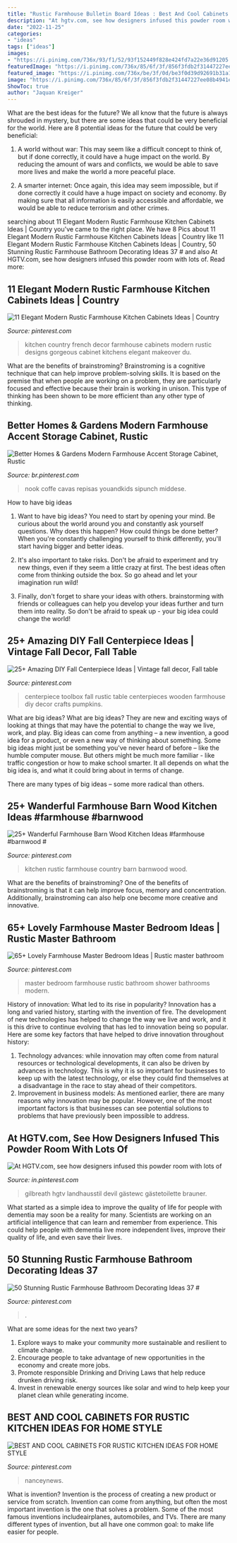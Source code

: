 ```yaml
---
title: "Rustic Farmhouse Bulletin Board Ideas : Best And Cool Cabinets For Rustic Kitchen Ideas For Home Style"
description: "At hgtv.com, see how designers infused this powder room with lots of"
date: "2022-11-25"
categories:
- "ideas"
tags: ["ideas"]
images:
- "https://i.pinimg.com/736x/93/f1/52/93f152449f828e424fd7a22e36d91205.jpg"
featuredImage: "https://i.pinimg.com/736x/85/6f/3f/856f3fdb2f31447227ee08b4941e350d.jpg"
featured_image: "https://i.pinimg.com/736x/be/3f/0d/be3f0d39d92691b31a18defa7fe7e5d9.jpg"
image: "https://i.pinimg.com/736x/85/6f/3f/856f3fdb2f31447227ee08b4941e350d.jpg"
ShowToc: true
author: "Jaquan Kreiger"
---
```



What are the best ideas for the future?
We all know that the future is always shrouded in mystery, but there are some ideas that could be very beneficial for the world. Here are 8 potential ideas for the future that could be very beneficial:
1. A world without war: This may seem like a difficult concept to think of, but if done correctly, it could have a huge impact on the world. By reducing the amount of wars and conflicts, we would be able to save more lives and make the world a more peaceful place.

2. A smarter internet: Once again, this idea may seem impossible, but if done correctly it could have a huge impact on society and economy. By making sure that all information is easily accessible and affordable, we would be able to reduce terrorism and other crimes.


	

		
searching about 11 Elegant Modern Rustic Farmhouse Kitchen Cabinets Ideas | Country you've came to the right place. We have 8 Pics about 11 Elegant Modern Rustic Farmhouse Kitchen Cabinets Ideas | Country like 11 Elegant Modern Rustic Farmhouse Kitchen Cabinets Ideas | Country, 50 Stunning Rustic Farmhouse Bathroom Decorating Ideas 37 # and also At HGTV.com, see how designers infused this powder room with lots of. Read more:
		
    
## 11 Elegant Modern Rustic Farmhouse Kitchen Cabinets Ideas | Country

<img loading=lazy src="https://i.pinimg.com/736x/93/f1/52/93f152449f828e424fd7a22e36d91205.jpg" onerror="this.onerror=null;this.src='https://tse1.mm.bing.net/th?id=OIP.RQFiZwsobVcn8VR2E12SZwHaLm&amp;pid=15.1';" alt="11 Elegant Modern Rustic Farmhouse Kitchen Cabinets Ideas | Country">

_Source: pinterest.com_

>kitchen country french decor farmhouse cabinets modern rustic designs gorgeous cabinet kitchens elegant makeover du. 

	

What are the benefits of brainstroming?
Brainstroming is a cognitive technique that can help improve problem-solving skills. It is based on the premise that when people are working on a problem, they are particularly focused and effective because their brain is working in unison. This type of thinking has been shown to be more efficient than any other type of thinking.

    
## Better Homes &amp; Gardens Modern Farmhouse Accent Storage Cabinet, Rustic

<img loading=lazy src="https://i.pinimg.com/736x/15/11/2d/15112dcd0948fc7259e228049de5592d.jpg" onerror="this.onerror=null;this.src='https://tse2.mm.bing.net/th?id=OIP.0TvOhCzcQxoXS9JPUOUIhgHaLH&amp;pid=15.1';" alt="Better Homes &amp; Gardens Modern Farmhouse Accent Storage Cabinet, Rustic">

_Source: br.pinterest.com_

>nook coffe cavas repisas youandkids sipunch middese. 

	

How to have big ideas
1. Want to have big ideas? You need to start by opening your mind. Be curious about the world around you and constantly ask yourself questions. Why does this happen? How could things be done better? When you're constantly challenging yourself to think differently, you'll start having bigger and better ideas.
2. It's also important to take risks. Don't be afraid to experiment and try new things, even if they seem a little crazy at first. The best ideas often come from thinking outside the box. So go ahead and let your imagination run wild!

3. Finally, don't forget to share your ideas with others. brainstorming with friends or colleagues can help you develop your ideas further and turn them into reality. So don't be afraid to speak up - your big idea could change the world!

    
## 25+ Amazing DIY Fall Centerpiece Ideas | Vintage Fall Decor, Fall Table

<img loading=lazy src="https://i.pinimg.com/736x/27/bb/9d/27bb9da60b99e35401e5cd872777617f.jpg" onerror="this.onerror=null;this.src='https://tse4.mm.bing.net/th?id=OIP.4tL9KpxMxEeX_744WbbM1AHaLL&amp;pid=15.1';" alt="25+ Amazing DIY Fall Centerpiece Ideas | Vintage fall decor, Fall table">

_Source: pinterest.com_

>centerpiece toolbox fall rustic table centerpieces wooden farmhouse diy decor crafts pumpkins. 

	

What are big ideas?
What are big ideas? They are new and exciting ways of looking at things that may have the potential to change the way we live, work, and play. Big ideas can come from anything – a new invention, a good idea for a product, or even a new way of thinking about something.
Some big ideas might just be something you've never heard of before – like the humble computer mouse. But others might be much more familiar - like traffic congestion or how to make school smarter. It all depends on what the big idea is, and what it could bring about in terms of change.

There are many types of big ideas – some more radical than others.

    
## 25+ Wanderful Farmhouse Barn Wood Kitchen Ideas #farmhouse #barnwood #

<img loading=lazy src="https://i.pinimg.com/736x/be/3f/0d/be3f0d39d92691b31a18defa7fe7e5d9.jpg" onerror="this.onerror=null;this.src='https://tse2.mm.bing.net/th?id=OIP._uPbWgOgSO6BEOS9qxu2jwHaKj&amp;pid=15.1';" alt="25+ Wanderful Farmhouse Barn Wood Kitchen Ideas #farmhouse #barnwood #">

_Source: pinterest.com_

>kitchen rustic farmhouse country barn barnwood wood. 

	

What are the benefits of brainstroming?
One of the benefits of brainstroming is that it can help improve focus, memory and concentration. Additionally, brainstroming can also help one become more creative and innovative.

    
## 65+ Lovely Farmhouse Master Bedroom Ideas | Rustic Master Bathroom

<img loading=lazy src="https://i.pinimg.com/736x/12/9f/e8/129fe8f472f1beb0a558bd1c6d28fea0.jpg" onerror="this.onerror=null;this.src='https://tse3.mm.bing.net/th?id=OIP.nRnWxBxI_mRyAbQzrXwowAHaJ3&amp;pid=15.1';" alt="65+ Lovely Farmhouse Master Bedroom Ideas | Rustic master bathroom">

_Source: pinterest.com_

>master bedroom farmhouse rustic bathroom shower bathrooms modern. 

	

History of innovation: What led to its rise in popularity?
Innovation has a long and varied history, starting with the invention of fire. The development of new technologies has helped to change the way we live and work, and it is this drive to continue evolving that has led to innovation being so popular. Here are some key factors that have helped to drive innovation throughout history: 
1) Technology advances: while innovation may often come from natural resources or technological developments, it can also be driven by advances in technology. This is why it is so important for businesses to keep up with the latest technology, or else they could find themselves at a disadvantage in the race to stay ahead of their competitors. 
2) Improvement in business models: As mentioned earlier, there are many reasons why innovation may be popular. However, one of the most important factors is that businesses can see potential solutions to problems that have previously been impossible to address.

    
## At HGTV.com, See How Designers Infused This Powder Room With Lots Of

<img loading=lazy src="https://i.pinimg.com/736x/ac/c9/4f/acc94f2f8d055718a0330dfbd9e48fcc.jpg" onerror="this.onerror=null;this.src='https://tse1.mm.bing.net/th?id=OIP.Ji4tFQqDHWuEOjJCbcoF9QHaLH&amp;pid=15.1';" alt="At HGTV.com, see how designers infused this powder room with lots of">

_Source: in.pinterest.com_

>gilbreath hgtv landhausstil devil gästewc gästetoilette brauner. 

	

What started as a simple idea to improve the quality of life for people with dementia may soon be a reality for many. Scientists are working on an artificial intelligence that can learn and remember from experience. This could help people with dementia live more independent lives, improve their quality of life, and even save their lives.

    
## 50 Stunning Rustic Farmhouse Bathroom Decorating Ideas 37 #

<img loading=lazy src="https://i.pinimg.com/736x/47/80/ad/4780adb74a1d4c9522763d70e4cf8cc4.jpg" onerror="this.onerror=null;this.src='https://tse2.mm.bing.net/th?id=OIP.kVybWflKSAnnXYZePkqYeQHaJ6&amp;pid=15.1';" alt="50 Stunning Rustic Farmhouse Bathroom Decorating Ideas 37 #">

_Source: pinterest.com_

>. 

	

What are some ideas for the next two years?
1. Explore ways to make your community more sustainable and resilient to climate change.
2. Encourage people to take advantage of new opportunities in the economy and create more jobs.
3. Promote responsible Drinking and Driving Laws that help reduce drunken driving risk.
4. Invest in renewable energy sources like solar and wind to help keep your planet clean while generating income.

    
## BEST AND COOL CABINETS FOR RUSTIC KITCHEN IDEAS FOR HOME STYLE

<img loading=lazy src="https://i.pinimg.com/736x/85/6f/3f/856f3fdb2f31447227ee08b4941e350d.jpg" onerror="this.onerror=null;this.src='https://tse3.mm.bing.net/th?id=OIP.gLntVZZ6KZKlKq-5SAIKFAHaLH&amp;pid=15.1';" alt="BEST AND COOL CABINETS FOR RUSTIC KITCHEN IDEAS FOR HOME STYLE">

_Source: pinterest.com_

>nanceynews. 

	

What is invention?
Invention is the process of creating a new product or service from scratch. Invention can come from anything, but often the most important invention is the one that solves a problem. Some of the most famous inventions includeairplanes, automobiles, and TVs. There are many different types of invention, but all have one common goal: to make life easier for people.


